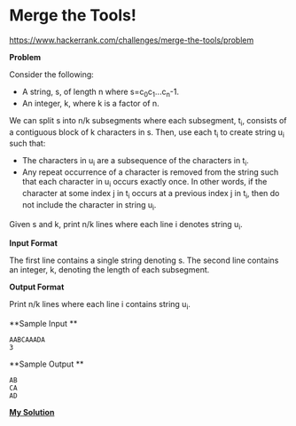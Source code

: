 # Merge the Tools!

https://www.hackerrank.com/challenges/merge-the-tools/problem

**Problem**

Consider the following:  

- A string, s, of length n where s=c<sub>0</sub>c<sub>1</sub>...c<sub>n</sub>-1.
- An integer, k, where k is a factor of n.

We can split s into n/k subsegments where each subsegment, t<sub>i</sub>, consists of a contiguous block of k characters in s. Then, use each t<sub>i</sub> to create string u<sub>i</sub> such that:

- The characters in u<sub>i</sub> are a subsequence of the characters in t<sub>i</sub>.
- Any repeat occurrence of a character is removed from the string such that each character in u<sub>i</sub> occurs exactly once. In other words, if the character at some index j in t<sub>i</sub> occurs at a previous index j in t<sub>i</sub>, then do not include the character in string u<sub>i</sub>.

Given s and k, print n/k lines where each line i denotes string u<sub>i</sub>.

**Input Format**

The first line contains a single string denoting s.
The second line contains an integer, k, denoting the length of each subsegment.

**Output Format**

Print n/k lines where each line i contains string u<sub>i</sub>.

**Sample Input **

```
AABCAAADA
3   
```

**Sample Output **

```
AB
CA
AD
```

[**My Solution**](answer.py)
